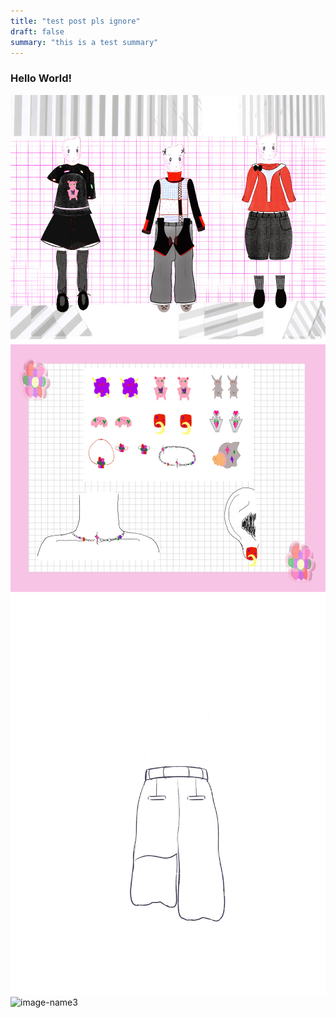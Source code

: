 ```yaml
---
title: "test post pls ignore"
draft: false
summary: "this is a test summary"
---
```


### Hello World!

![image-name3](/images/test1.jpg)
![image-name3](/images/test2.jpg)
![image-name3](/images/test3.jpg)
![image-name3](/images/my_new_image.jpg)
